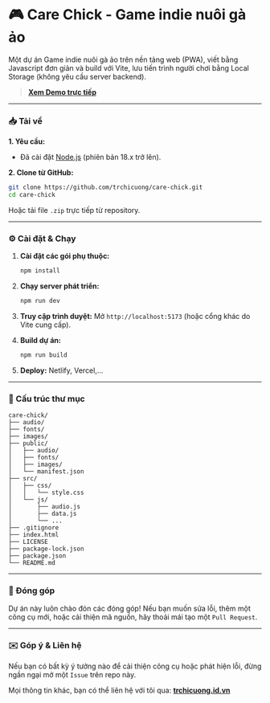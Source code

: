 # 🎮 Care Chick - Game indie nuôi gà ảo

Một dự án Game indie nuôi gà ảo trên nền tảng web (PWA), viết bằng Javascript đơn giản và build với Vite, lưu tiến trình người chơi bằng Local Storage (không yêu cầu server backend).

> **[Xem Demo trực tiếp](https://carechick.netlify.app/)**

---

### 📥 Tải về

**1. Yêu cầu:**
* Đã cài đặt [Node.js](https://nodejs.org/) (phiên bản 18.x trở lên).

**2. Clone từ GitHub:**
```bash
git clone https://github.com/trchicuong/care-chick.git
cd care-chick
```
Hoặc tải file `.zip` trực tiếp từ repository.

---

### ⚙️ Cài đặt & Chạy

1.  **Cài đặt các gói phụ thuộc:**
    ```bash
    npm install
    ```

2.  **Chạy server phát triển:**
    ```bash
    npm run dev
    ```

3.  **Truy cập trình duyệt:**
    Mở `http://localhost:5173` (hoặc cổng khác do Vite cung cấp).

4.  **Build dự án:**
    ```bash
    npm run build
    ```

5.  **Deploy:**
Netlify, Vercel,...

---

### 📁 Cấu trúc thư mục

```
care-chick/
├── audio/
├── fonts/
├── images/
├── public/
│   ├── audio/
│   ├── fonts/
│   ├── images/
│   └── manifest.json
├── src/
│   ├── css/
│   │   └── style.css
│   └── js/
│       ├── audio.js
│       ├── data.js
│       └── ...
├── .gitignore
├── index.html
├── LICENSE
├── package-lock.json
├── package.json
└── README.md
```
---

### 🤝 Đóng góp

Dự án này luôn chào đón các đóng góp! Nếu bạn muốn sửa lỗi, thêm một công cụ mới, hoặc cải thiện mã nguồn, hãy thoải mái tạo một `Pull Request`.

---

### ✉️ Góp ý & Liên hệ

Nếu bạn có bất kỳ ý tưởng nào để cải thiện công cụ hoặc phát hiện lỗi, đừng ngần ngại mở một `Issue` trên repo này.

Mọi thông tin khác, bạn có thể liên hệ với tôi qua:
[**trchicuong.id.vn**](https://trchicuong.id.vn/)